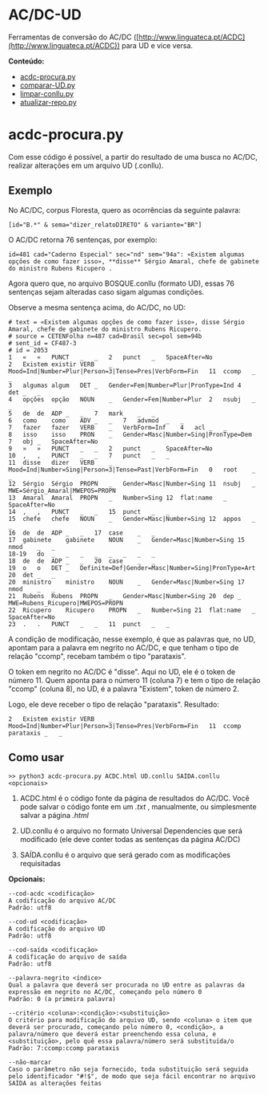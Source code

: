 # AC/DC-UD
Ferramentas de conversão do AC/DC ([http://www.linguateca.pt/ACDC](http://www.linguateca.pt/ACDC)) para UD e vice versa.

**Conteúdo:**

* [acdc-procura.py](#acdc-procurapy)
* [comparar-UD.py](#comparar-UDpy)
* [limpar-conllu.py](#limpar-conllupy)
* [atualizar-repo.py](#atualizar-repopy)

# acdc-procura.py

Com esse código é possível, a partir do resultado de uma busca no AC/DC, realizar alterações em um arquivo UD (.conllu).

## Exemplo

No AC/DC, corpus Floresta, quero as ocorrências da seguinte palavra:

    [id="B.*" & sema="dizer_relatoDIRETO" & variante="BR"]

O AC/DC retorna 76 sentenças, por exemplo:

    id=481 cad="Caderno Especial" sec="nd" sem="94a": «Existem algumas opções de como fazer isso», **disse** Sérgio Amaral, chefe de gabinete do ministro Rubens Ricupero .

Agora quero que, no arquivo BOSQUE.conllu (formato UD), essas 76 sentenças sejam alteradas caso sigam algumas condições.

Observe a mesma sentença acima, do AC/DC, no UD:

    # text = «Existem algumas opções de como fazer isso», disse Sérgio Amaral, chefe de gabinete do ministro Rubens Ricupero.
    # source = CETENFolha n=487 cad=Brasil sec=pol sem=94b
    # sent_id = CF487-3
    # id = 2053
    1	«	«	PUNCT	_	_	2	punct	_	SpaceAfter=No
    2	Existem	existir	VERB	_	Mood=Ind|Number=Plur|Person=3|Tense=Pres|VerbForm=Fin	11	ccomp	_	_
    3	algumas	algum	DET	_	Gender=Fem|Number=Plur|PronType=Ind	4	det	_	_
    4	opções	opção	NOUN	_	Gender=Fem|Number=Plur	2	nsubj	_	_
    5	de	de	ADP	_	_	7	mark	_	_
    6	como	como	ADV	_	_	7	advmod	_	_
    7	fazer	fazer	VERB	_	VerbForm=Inf	4	acl	_	_
    8	isso	isso	PRON	_	Gender=Masc|Number=Sing|PronType=Dem	7	obj	_	SpaceAfter=No
    9	»	»	PUNCT	_	_	2	punct	_	SpaceAfter=No
    10	,	,	PUNCT	_	_	7	punct	_	_
    11	disse	dizer	VERB	_	Mood=Ind|Number=Sing|Person=3|Tense=Past|VerbForm=Fin	0	root	_	_
    12	Sérgio	Sérgio	PROPN	_	Gender=Masc|Number=Sing	11	nsubj	_	MWE=Sérgio_Amaral|MWEPOS=PROPN
    13	Amaral	Amaral	PROPN	_	Number=Sing	12	flat:name	_	SpaceAfter=No
    14	,	,	PUNCT	_	_	15	punct	_	_
    15	chefe	chefe	NOUN	_	Gender=Masc|Number=Sing	12	appos	_	_
    16	de	de	ADP	_	_	17	case	_	_
    17	gabinete	gabinete	NOUN	_	Gender=Masc|Number=Sing	15	nmod	_	_
    18-19	do	_	_	_	_	_	_	_	_
    18	de	de	ADP	_	_	20	case	_	_
    19	o	o	DET	_	Definite=Def|Gender=Masc|Number=Sing|PronType=Art	20	det	_	_
    20	ministro	ministro	NOUN	_	Gender=Masc|Number=Sing	17	nmod	_	_
    21	Rubens	Rubens	PROPN	_	Gender=Masc|Number=Sing	20	dep	_	MWE=Rubens_Ricupero|MWEPOS=PROPN
    22	Ricupero	Ricupero	PROPN	_	Number=Sing	21	flat:name	_	SpaceAfter=No
    23	.	.	PUNCT	_	_	11	punct	_	_
    
A condição de modificação, nesse exemplo, é que as palavras que, no UD, apontam para a palavra em negrito no AC/DC, e que tenham o tipo de relação "ccomp", recebam também o tipo "parataxis".

O token em negrito no AC/DC é "disse". Aqui no UD, ele é o token de número 11. Quem aponta para o número 11 (coluna 7) e tem o tipo de relação "ccomp" (coluna 8), no UD, é a palavra "Existem", token de número 2.

Logo, ele deve receber o tipo de relação "parataxis". Resultado:

    2	Existem	existir	VERB	_	Mood=Ind|Number=Plur|Person=3|Tense=Pres|VerbForm=Fin	11	ccomp parataxis	_	_
    
## Como usar

    >> python3 acdc-procura.py ACDC.html UD.conllu SAÍDA.conllu <opcionais>
    
1) ACDC.html é o código fonte da página de resultados do AC/DC. Você pode salvar o código fonte em um *.txt* , manualmente, ou simplesmente salvar a página *.html*

2) UD.conllu é o arquivo no formato Universal Dependencies que será modificado (ele deve conter todas as sentenças da página AC/DC)

3) SAÍDA.conllu é o arquivo que será gerado com as modificações requisitadas

**Opcionais:**

    --cod-acdc <codificação>
    A codificação do arquivo AC/DC
    Padrão: utf8
    
    --cod-ud <codificação>
    A codificação do arquivo UD
    Padrão: utf8
    
    --cod-saída <codificação>
    A codificação do arquivo de saída
    Padrão: utf8
    
    --palavra-negrito <índice>
    Qual a palavra que deverá ser procurada no UD entre as palavras da expressão em negrito no AC/DC, começando pelo número 0
    Padrão: 0 (a primeira palavra)
    
    --critério <coluna>:<condição>:<substituição>
    O critério para modificação do arquivo UD, sendo <coluna> o item que deverá ser procurado, começando pelo número 0, <condição>, a palavra/número que deverá estar preenchendo essa coluna, e <substituição>, pelo quê essa palavra/número será substituída/o
    Padrão: 7:ccomp:ccomp parataxis
    
    --não-marcar
    Caso o parâmetro não seja fornecido, toda substituição será seguida pelo identificador "#!$", de modo que seja fácil encontrar no arquivo SAÍDA as alterações feitas
